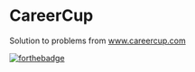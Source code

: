 # CareerCup
Solution to problems from www.careercup.com

[![forthebadge](http://forthebadge.com/badges/built-with-love.svg)](http://forthebadge.com)
